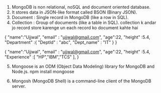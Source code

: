 1. MongoDB is non relational, noSQL and document oriented database.
2. It stores data in JSON-like format called BSON (Binary JSON).
3. Document :	Single record in MongoDB (like a row in SQL).
4. Collection :	Group of documents (like a table in SQL).
collection k andar jo record store karenge un each record ko document kahte hai

{
    "name":"Ujjwal",
    "email" : "ujjwal@gmail.com",
    "age":22,
    "height" :5.4,
    "Department" :{
        "DeptId" : "abc",
        "Dept_name" : "IT"
    }
}

{
    "name":"Ujjwal",
    "email" : "ujjwal@gmail.com",
    "age":22,
    "height" :5.4,
    "Experience" :[
        "HP","IBM","TCS"
    ],
}

5. Mongoose is an ODM (Object Data Modeling) library for MongoDB and Node.js.
    npm install mongoose

6. Mongosh (MongoDB Shell) is a command-line client of the MongoDB server.